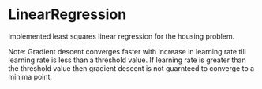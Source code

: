 # LinearRegression


Implemented least squares linear regression for the housing problem.

Note: Gradient descent converges faster with increase in learning rate till learning rate is less than a threshold value. If learning rate is greater than the threshold value then gradient descent is not guarnteed to converge to a minima point.